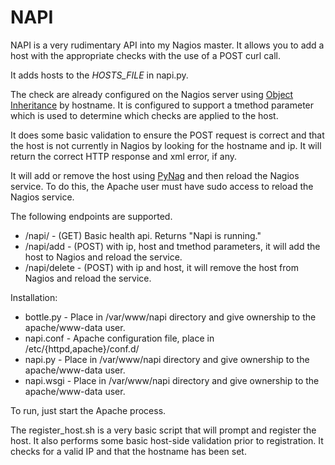 NAPI
====

NAPI is a very rudimentary API into my Nagios master. It allows you to add a host with the appropriate checks with the use of a POST curl call.

It adds hosts to the *HOSTS_FILE* in napi.py.

The check are already configured on the Nagios server using [Object Inheritance](http://nagios.sourceforge.net/docs/3_0/objectinheritance.html) by hostname. It is configured to support a tmethod parameter which is used to determine which checks are applied to the host.

It does some basic validation to ensure the POST request is correct and that the host is not currently in Nagios by looking for the hostname and ip. It will return the correct HTTP response and xml error, if any.

It will add or remove the host using [PyNag](http://pynag.org/) and then reload the Nagios service. To do this, the Apache user must have sudo access to reload the Nagios service.

The following endpoints are supported.
* /napi/ - (GET) Basic health api. Returns "Napi is running."
* /napi/add - (POST) with ip, host and tmethod parameters, it will add the host to Nagios and reload the service.
* /napi/delete - (POST) with ip and host, it will remove the host from Nagios and reload the service.

Installation:
* bottle.py - Place in /var/www/napi directory and give ownership to the apache/www-data user. 
* napi.conf - Apache configuration file, place in /etc/{httpd,apache}/conf.d/
* napi.py - Place in /var/www/napi directory and give ownership to the apache/www-data user.
* napi.wsgi - Place in /var/www/napi directory and give ownership to the apache/www-data user.

To run, just start the Apache process.

The register_host.sh is a very basic script that will prompt and register the host. It also performs some basic host-side validation prior to registration. It checks for a valid IP and that the hostname has been set.
